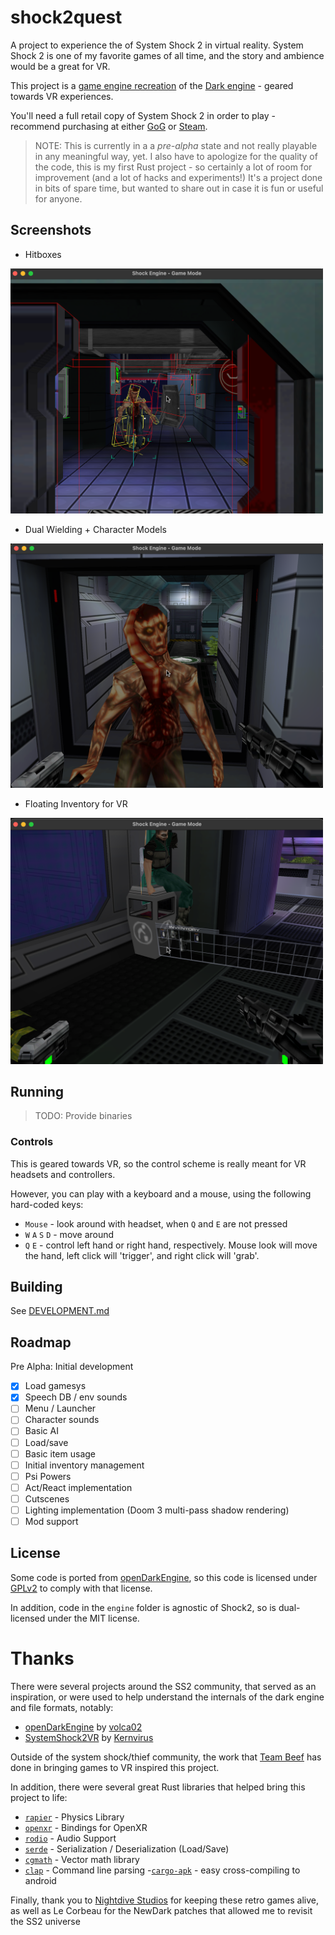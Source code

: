 # shock2quest

A project to experience the of System Shock 2 in virtual reality. System Shock 2 is one of my favorite games of all time, and the story and ambience would be a great for VR. 

This project is a [game engine recreation](https://en.wikipedia.org/wiki/Game_engine_recreation) of the [Dark engine](https://en.wikipedia.org/wiki/Dark_Engine) - geared towards VR experiences.

You'll need a full retail copy of System Shock 2 in order to play - recommend purchasing at either [GoG](https://www.gog.com/game/system_shock_2) or [Steam](https://store.steampowered.com/app/238210/System_Shock_2/). 

>NOTE: This is currently in a a _pre-alpha_ state and not really playable in any meaningful way, yet. I also have to apologize for the quality of the code, this is my first Rust project - so certainly a lot of room for improvement (and a lot of hacks and experiments!) It's a project done in bits of spare time, but wanted to share out in case it is fun or useful for anyone.

## Screenshots

- Hitboxes

<img src="screenshots/hitbox.png" alt="shock2quest: hitboxes" width="500"/>

- Dual Wielding + Character Models

<img src="screenshots/combat.png" alt="shock2quest: dual wielding" width="500"/>

- Floating Inventory for VR

<img src="screenshots/floating-inventory.png" alt="shock2quest: floating inventory" width="500"/>

## Running

> TODO: Provide binaries

### Controls

This is geared towards VR, so the control scheme is really meant for VR headsets and controllers.

However, you can play with a keyboard and a mouse, using the following hard-coded keys:
- `Mouse` - look around with headset, when `Q` and `E` are not pressed
- `W` `A` `S` `D` - move around
- `Q` `E` - control left hand or right hand, respectively. Mouse look will move the hand, left click will 'trigger', and right click will 'grab'.

## Building 

See [DEVELOPMENT.md](DEVELOPMENT.MD)

## Roadmap

 Pre Alpha: Initial development 
- [x] Load gamesys 
- [x] Speech DB / env sounds 
- [ ] Menu / Launcher
- [ ] Character sounds
- [ ] Basic AI 
- [ ] Load/save 
- [ ] Basic item usage 
- [ ] Initial inventory management 
- [ ] Psi Powers
- [ ] Act/React implementation 
- [ ] Cutscenes
- [ ] Lighting implementation (Doom 3 multi-pass shadow rendering)
- [ ] Mod support

## License

Some code is ported from [openDarkEngine](https://github.com/volca02/openDarkEngine), so this code is licensed under [GPLv2](https://www.gnu.org/licenses/old-licenses/gpl-2.0.en.html) to comply with that license.

In addition, code in the `engine` folder is agnostic of Shock2, so is dual-licensed under the MIT license.

# Thanks

There were several projects around the SS2 community, that served as an inspiration, or were used to help understand the internals of the dark engine and file formats, notably:

- [openDarkEngine](https://github.com/volca02/openDarkEngine) by [volca02](https://github.com/volca02)
- [SystemShock2VR](https://github.com/Kernvirus/SystemShock2VR) by [Kernvirus](https://github.com/Kernvirus)

Outside of the system shock/thief community, the work that [Team Beef](https://sidequestvr.com/community/7/team-beef-game-ports) has done in bringing games to VR inspired this project. 

In addition, there were several great Rust libraries that helped bring this project to life:
- [`rapier`](https://github.com/dimforge/rapier) - Physics Library
- [`openxr`](https://github.com/Ralith/openxrs) - Bindings for OpenXR
- [`rodio`](https://github.com/RustAudio/rodio) - Audio Support
- [`serde`](https://serde.rs/) - Serialization / Deserialization (Load/Save)
- [`cgmath`](https://github.com/rustgd/cgmath) - Vector math library
- [`clap`](https://docs.rs/clap/latest/clap/) - Command line parsing
 -[`cargo-apk`](https://github.com/rust-mobile/cargo-apk) - easy cross-compiling to android

Finally, thank you to [Nightdive Studios](https://www.nightdivestudios.com/) for keeping these retro games alive, as well as Le Corbeau for the NewDark patches that allowed me to revisit the SS2 universe
